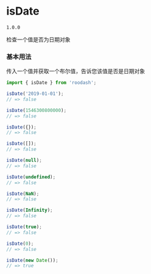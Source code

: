 # isDate

`1.0.0`

检查一个值是否为日期对象

### 基本用法
传入一个值并获取一个布尔值，告诉您该值是否是日期对象

```typescript
import { isDate } from 'roodash';

isDate('2019-01-01');
// => false

isDate(1546300800000);
// => false

isDate({});
// => false

isDate([]);
// => false

isDate(null);
// => false

isDate(undefined);
// => false

isDate(NaN);
// => false

isDate(Infinity);
// => false

isDate(true);
// => false

isDate(0);
// => false

isDate(new Date());
// => true
```